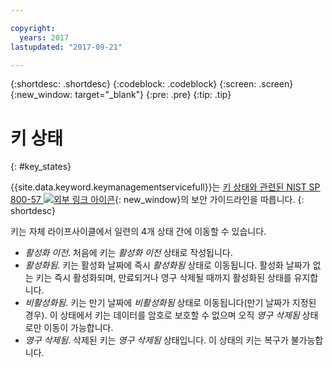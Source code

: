 ```yaml
---

copyright:
  years: 2017
lastupdated: "2017-09-21"

---
```


{:shortdesc: .shortdesc}
{:codeblock: .codeblock}
{:screen: .screen}
{:new_window: target="_blank"}
{:pre: .pre}
{:tip: .tip}

# 키 상태
{: #key_states}

{{site.data.keyword.keymanagementservicefull}}는 [키 상태와 관련된 NIST SP 800-57 ![외부 링크 아이콘](../../icons/launch-glyph.svg "외부 링크 아이콘")](http://nvlpubs.nist.gov/nistpubs/SpecialPublications/NIST.SP.800-57pt1r4.pdf){: new_window}의 보안 가이드라인을 따릅니다.
{: shortdesc}

키는 자체 라이프사이클에서 일련의 4개 상태 간에 이동할 수 있습니다. 
- _활성화 이전_. 처음에 키는 _활성화 이전_ 상태로 작성됩니다. 
- _활성화됨_. 키는 활성화 날짜에 즉시 _활성화됨_ 상태로 이동됩니다. 활성화 날짜가 없는 키는 즉시 활성화되며, 만료되거나 영구 삭제될 때까지 활성화된 상태를 유지합니다. 
- _비활성화됨_. 키는 만기 날짜에 _비활성화됨_ 상태로 이동됩니다(만기 날짜가 지정된 경우). 이 상태에서 키는 데이터를 암호로 보호할 수 없으며 오직 _영구 삭제됨_ 상태로만 이동이 가능합니다. 
- _영구 삭제됨_. 삭제된 키는 _영구 삭제됨_ 상태입니다. 이 상태의 키는 복구가 불가능합니다. 
